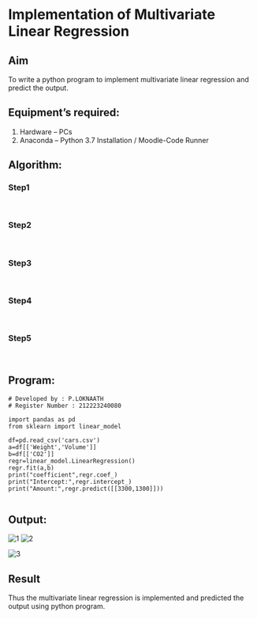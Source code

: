# Implementation of Multivariate Linear Regression
## Aim
To write a python program to implement multivariate linear regression and predict the output.
## Equipment’s required:
1.	Hardware – PCs
2.	Anaconda – Python 3.7 Installation / Moodle-Code Runner
## Algorithm:
### Step1
<br>

### Step2
<br>

### Step3
<br>

### Step4
<br>

### Step5
<br>

## Program:
```
# Developed by : P.LOKNAATH
# Register Number : 212223240080
 
import pandas as pd
from sklearn import linear_model

df=pd.read_csv('cars.csv')
a=df[['Weight','Volume']]
b=df[['CO2']]
regr=linear_model.LinearRegression()
regr.fit(a,b)
print("coefficient",regr.coef_)
print("Intercept:",regr.intercept_)
print("Amount:",regr.predict([[3300,1300]]))


```
## Output:
![1](https://github.com/Loknaath-sec/Multivariate-Linear-Regression/assets/145742558/41b0ce3f-c002-445c-9e67-78a43a36a4cb)
![2](https://github.com/Loknaath-sec/Multivariate-Linear-Regression/assets/145742558/899c767a-3125-4284-8cd1-ea17e753e8f1)

![3](https://github.com/Loknaath-sec/Multivariate-Linear-Regression/assets/145742558/17fcea4b-d2c6-4357-b25b-e23d50958fe7)


## Result
Thus the multivariate linear regression is implemented and predicted the output using python program.
